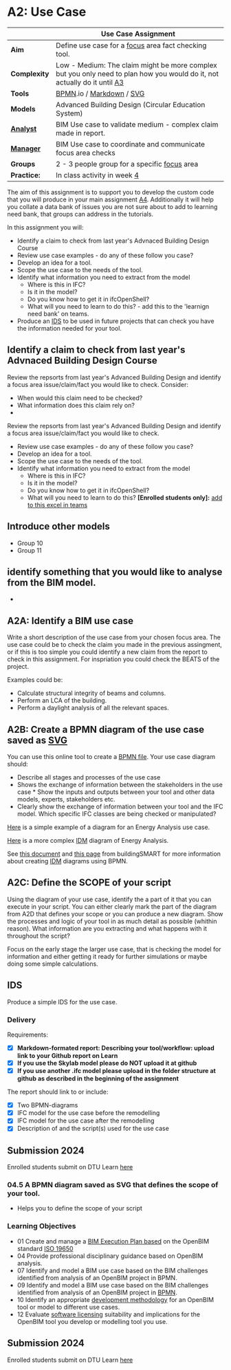 # A2: Use Case

| | Use Case Assignment  |
| --- | ----- |
| **Aim**|  Define use case for a [focus] area fact checking tool.  |
| **Complexity**| Low - Medium: The claim might be more complex but you only need to plan how you would do it, not actually do it until [A3] |
| **Tools** |  [BPMN].io / [Markdown] / [SVG] |
| **Models** |  Advanced Building Design (Circular Education System) |
| **[Analyst]** | BIM Use case to validate medium - complex claim made in report.  |
| **[Manager]** | BIM Use case to coordinate and communicate focus area checks |
| **Groups** | 2 - 3 people group for a specific [focus] area |
| **Practice:** | In class activity in week [4]  |

The aim of this assignment is to support you to develop the custom code that you will produce in your main assignment [A4]. Additionally it will help you collate a data bank of issues you are not sure about to add to learning need bank, that groups can address in the tutorials.

In this assignment you will:

* Identify a claim to check from last year's Advnaced Building Design Course
* Review use case examples - do any of these follow you case?
* Develop an idea for a tool.
* Scope the use case to the needs of the tool.
* Identify what information you need to extract from the model
     * Where is this in IFC?
     * Is it in the model?
     * Do you know how to get it in ifcOpenShell?
     * What will you need to learn to do this? - add this to the 'learnign need bank' on teams.
 * Produce an [IDS] to be used in future projects that can check you have the information needed for your tool.


## Identify a claim to check from last year's Advnaced Building Design Course
Review the repsorts from last year's Advanced Building Design and identify a focus area issue/claim/fact you would like to check.
Consider:
* When would this claim need to be checked?
* What information does this claim rely on?
* 
Review the repsorts from last year's Advanced Building Design and identify a focus area issue/claim/fact you would like to check.
* Review use case examples - do any of these follow you case?
* Develop an idea for a tool.
* Scope the use case to the needs of the tool.
* Identify what information you need to extract from the model
     * Where is this in IFC?
     * Is it in the model?
     * Do you know how to get it in ifcOpenShell?
     * What will you need to learn to do this? **[Enrolled students only]:** [add to this excel in teams](https://dtudk.sharepoint.com/:x:/r/sites/course215344/Delte%20dokumenter/General/Learning%20Bank.xlsx?d=w1436615b07ec4312af23ece1231635a2&csf=1&web=1&e=ZBDAPj)

## Introduce other models
* Group 10
* Group 11

## identify something that you would like to analyse from the BIM model.
* 


## A2A: Identify a BIM use case
Write a short description of the use case from your chosen focus area. The use case could be to check the claim you made in the previous assingment, or if this is too simple you could identify a new claim from the report to check in this assignment. For inspriation you could check the BEATS of the project. 

Examples could be:
* Calculate structural integrity of beams and columns.
* Perform an LCA of the building.
* Perform a daylight analysis of all the relevant spaces.

## A2B: Create a BPMN diagram of the use case saved as [SVG]
You can use this online tool to create a [BPMN file](https://bpmn.io/).
Your use case diagram should:
* Describe all stages and processes of the use case
* Shows the exchange of information between the stakeholders in the use case
      * Show the inputs and outputs between your tool and other data models, experts, stakeholders etc.
* Clearly show the exchange of information between your tool and the IFC model. Which specific IFC classes are being checked or manipulated?

[Here](https://raw.githubusercontent.com/timmcginley/41934/f21cac124069f9fdfd79cfc0cd5869d8746bf40c/Assignments/images/EnergyAnalysisBPMN_whole.svg) is a simple example of a diagram for an Energy Analysis use case.

[Here](https://raw.githubusercontent.com/timmcginley/41934/main/Assignments/images/EnergyAnalysisComplexIDMdiagram.png) is a more complex [IDM](/Concepts/IDM) diagram of Energy Analysis.

See [this document](https://standards.buildingsmart.org/documents/IDM/IDM_guide-QuickGuideToBPMN-2007_01.pdf) and [this page](https://technical.buildingsmart.org/standards/information-delivery-manual/) from buildingSMART for more information about creating [IDM](/Concepts/IDM) diagrams using BPMN.

## A2C: Define the SCOPE of your script
Using the diagram of your use case, identify the a part of it that you can execute in your script.
You can either clearly mark the part of the diagram from A2D that defines your scope or you can produce a new diagram.
Show the processes and logic of your tool in as much detail as possible (whithin reason). What information are you extracting and what happens with it throughout the script?

Focus on the early stage the larger use case, that is checking the model for information and either getting it ready for further simulations or maybe doing some simple calculations.



<!--
## A2D Plan
* Produce a [BIM execution plan] (BEP) for the assignment
For this assignment it is suggested you should focus on the:

- Model Uses, e.g. what is the tool/setup meant to do? Who will use it? In relation to what goals?
- Process, e.g. what other roles and people are you relying on before, and after using the tool/setup? who will take the information from you? and use it for what? Is it an iterative process? is it defined linearly?
- Information Exchange. e.g. What is the level of detailing (expected) for your tool/setup to work as intended? what is the LOD after running your tool/setup? Are you relying on classification systems? standards?
There are many other areas you can look into, but some are less relevant to your implementation, so rather than trying to write about everything, please try to focus on what your tool/setup really tries to achieve. 

![image](https://github.com/timmcginley/41934/assets/3524250/54d13fb0-41f1-4649-9d31-be027f654a5f)

The figure includes a five-step procedure including goals, model uses, process, information exchanges and infrastructure.
-->

## IDS

Produce a simple IDS for the use case.

### Delivery
Requirements:
+ [x] **Markdown-formated report: Describing your tool/workflow: upload link to your Github report on Learn**
+ [X] **If you use the Skylab model please do NOT upload it at github**
+ [X] **If you use another .ifc model please upload in the folder structure at github as described in the beginning of the assignment**
      
The report should link to or include:
- [x] Two BPMN-diagrams
- [x] IFC model for the use case before the remodelling
- [x] IFC model for the use case after the remodelling
- [x] Description of and the script(s) used for the use case

## Submission 2024
Enrolled students submit on DTU Learn [here](https://learn.inside.dtu.dk/d2l/lms/dropbox/user/folders_list.d2l?ou=215344&isprv=0)





### 04.5 A BPMN diagram saved as SVG that defines the scope of your tool.
* Helps you to define the scope of your script

### Learning Objectives
* 01 Create and manage a [BIM Execution Plan based](/Concepts/BIMEexecutionPlan) on the OpenBIM standard [ISO 19650](/Concepts/ISO19650/README.md)
* 04 Provide professional disciplinary guidance based on OpenBIM analysis.
* 07 Identify and model a BIM use case based on the BIM challenges identified from analysis of an OpenBIM project in BPMN.
* 09 Identify and model a BIM use case based on the BIM challenges identified from analysis of an OpenBIM project in [BPMN](/Concepts/BPMN/README.md).
* 10 Identify an appropriate [development methodology](/Concepts/Development_methodology) for an OpenBIM tool or model to different use cases.
* 12 Evaluate [software licensing](/Concepts/Software_licences/README.md) suitability and implications for the OpenBIM tool you develop or modelling tool you use.

## Submission 2024
Enrolled students submit on DTU Learn [here](https://learn.inside.dtu.dk/d2l/lms/dropbox/user/folders_list.d2l?ou=215344&isprv=0)




<!-- links - try and keep alphabetical --> 

[Advanced Building Design]: https://github.com/timmcginley/41936/tree/main

[A3]: /Assignments/A3

[analysing]: /Roles/Analyst
[Analyst]: /Roles/Analyst
[Manager]: /Roles/Manager

[BIM]: /Concepts/BIM
[Blender]: /Concepts/Blender
[BlenderBIM]: /Concepts/BlenderBIM
[BPMN]: /Concepts/BPMN
[Business and societal value]: /Concepts/BusinessAndSocietalValue
[FAIR]: /Concepts/FAIR
[IDS]: /Concepts/IDS
[IFC4]: /Concepts/IFC
[IfcOpenShell]: /Concepts/IfcOpenShell/index
[Markdown]: /Concepts/MarkDown
[OpenBIM standards]: /Concepts/Standards

[focus]: /Focus/index
[focus area]: /Focus/index
[construction planning]: /Focus/Build
[energy and indoor, daylight, acoustic]: /Focus/Indoor
[LCA/LCC]: /Focus/Sustainability
[structural]: /Focus/Structural


[modelling]: /Roles/Modeller

[learning objectives]: /LearningObjectives
[OpenBIM]: /OpenBIM
[SVG]: /SVG
[use case]: /Uses

[4]: /Schedule/04

<!-- links -->

[focus]: /Focus/index

[Blender]: /Concepts/Blender
[Bonsai]: /Concepts/Bonsai/index
[IfcOpenShell]: /Concepts/IfcOpenShell/index
[Github]: /Concepts/Github
[Python]: /Concepts/Python
[Speckle]: /Concepts/Speckle

[A3]: /Assignments/A3
[A4]: /Assignments/A4

[5]: /Schedule/05
[6]: /Schedule/06
[7]: /Schedule/07
[8]: /Schedule/08


<!--

## A2A: Import the IFC model into BlenderBIM
* Import one of the Advanced Building Design Models into [BlenderBIM] and explore the IFC file and its properties.

### Optional: Add quantities to the IFC model
Skylab IFC models don't have quantities (Quantity Sets) defined for any of the elements. Quantity Sets define physical dimensions of objects like lenght, width, area and volume. Quantities are very important to have access to in a model and they are luckly easy to add to a model in BlenderBIM. Watch [this video](https://github.com/timmcginley/41934/blob/main/Concepts/BlenderBIM/AddQuantitiesToIfcModelInBlenderBIM/README.md) to see how to do it. Remember to save your modified IFC model and include it in your assignment submission. 

> N.B.: Please don't modify the IFC models in any other way or add any other information to them in this assignment. 

## A2B: Explore the model with scripts
* In the scripting window you can then use IfcOpenShell to further explore the model by following examples in the [tutorials](/Examples/IfcOpenShell/Basic).



## A3B Reflect
* Check the new numbers – using your scripts from the previous assignment
* Check your conformance to the BEP.

## A3B Remodel
Usecase: the Skylab-model (it is allowed to use other models, but they need to be IFC4 formatted)
Purpose: *modify, add* or *subtract* information in the model by using IfcOpenShell (You decide what modification is needed)

-->

<!--- this is ok -->
